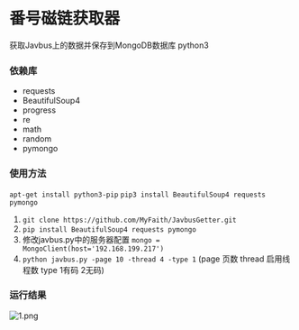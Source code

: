 # 番号磁链获取器
获取Javbus上的数据并保存到MongoDB数据库
python3
### 依赖库
- requests
- BeautifulSoup4
- progress
- re
- math
- random
- pymongo

### 使用方法
`apt-get install python3-pip`
`pip3 install BeautifulSoup4 requests pymongo`

1. `git clone https://github.com/MyFaith/JavbusGetter.git`
2. `pip install BeautifulSoup4 requests pymongo`
3. 修改javbus.py中的服务器配置 `mongo = MongoClient(host='192.168.199.217')`
4. `python javbus.py -page 10 -thread 4 -type 1` (page 页数 thread 启用线程数 type 1有码 2无码)

### 运行结果
![1.png](https://ooo.0o0.ooo/2017/03/04/58ba86e297b31.png)
